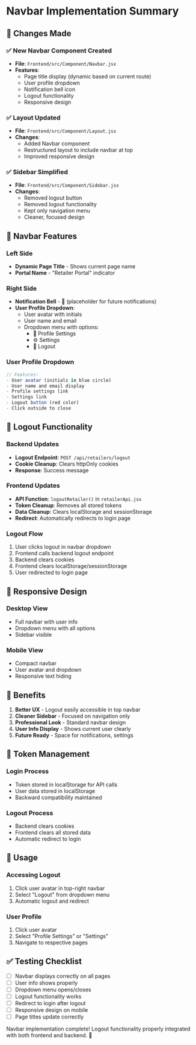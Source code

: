 # Navbar Implementation Summary

## 🎯 **Changes Made**

### ✅ **New Navbar Component Created**
- **File**: `Frontend/src/Component/Navbar.jsx`
- **Features**:
  - Page title display (dynamic based on current route)
  - User profile dropdown
  - Notification bell icon
  - Logout functionality
  - Responsive design

### ✅ **Layout Updated**
- **File**: `Frontend/src/Component/Layout.jsx`
- **Changes**:
  - Added Navbar component
  - Restructured layout to include navbar at top
  - Improved responsive design

### ✅ **Sidebar Simplified**
- **File**: `Frontend/src/Component/Sidebar.jsx`
- **Changes**:
  - Removed logout button
  - Removed logout functionality
  - Kept only navigation menu
  - Cleaner, focused design

## 🎨 **Navbar Features**

### **Left Side**
- **Dynamic Page Title** - Shows current page name
- **Portal Name** - "Retailer Portal" indicator

### **Right Side**
- **Notification Bell** - 🔔 (placeholder for future notifications)
- **User Profile Dropdown**:
  - User avatar with initials
  - User name and email
  - Dropdown menu with options:
    - 👤 Profile Settings
    - ⚙️ Settings
    - 🚪 Logout

### **User Profile Dropdown**
```javascript
// Features:
- User avatar (initials in blue circle)
- User name and email display
- Profile settings link
- Settings link
- Logout button (red color)
- Click outside to close
```

## 🔧 **Logout Functionality**

### **Backend Updates**
- **Logout Endpoint**: `POST /api/retailers/logout`
- **Cookie Cleanup**: Clears httpOnly cookies
- **Response**: Success message

### **Frontend Updates**
- **API Function**: `logoutRetailer()` in `retailerApi.jsx`
- **Token Cleanup**: Removes all stored tokens
- **Data Cleanup**: Clears localStorage and sessionStorage
- **Redirect**: Automatically redirects to login page

### **Logout Flow**
1. User clicks logout in navbar dropdown
2. Frontend calls backend logout endpoint
3. Backend clears cookies
4. Frontend clears localStorage/sessionStorage
5. User redirected to login page

## 📱 **Responsive Design**

### **Desktop View**
- Full navbar with user info
- Dropdown menu with all options
- Sidebar visible

### **Mobile View**
- Compact navbar
- User avatar and dropdown
- Responsive text hiding

## 🎯 **Benefits**

1. **Better UX** - Logout easily accessible in top navbar
2. **Cleaner Sidebar** - Focused on navigation only
3. **Professional Look** - Standard navbar design
4. **User Info Display** - Shows current user clearly
5. **Future Ready** - Space for notifications, settings

## 🔄 **Token Management**

### **Login Process**
- Token stored in localStorage for API calls
- User data stored in localStorage
- Backward compatibility maintained

### **Logout Process**
- Backend clears cookies
- Frontend clears all stored data
- Automatic redirect to login

## 🚀 **Usage**

### **Accessing Logout**
1. Click user avatar in top-right navbar
2. Select "Logout" from dropdown menu
3. Automatic logout and redirect

### **User Profile**
1. Click user avatar
2. Select "Profile Settings" or "Settings"
3. Navigate to respective pages

## ✅ **Testing Checklist**

- [ ] Navbar displays correctly on all pages
- [ ] User info shows properly
- [ ] Dropdown menu opens/closes
- [ ] Logout functionality works
- [ ] Redirect to login after logout
- [ ] Responsive design on mobile
- [ ] Page titles update correctly

Navbar implementation complete! Logout functionality properly integrated with both frontend and backend. 🎉 